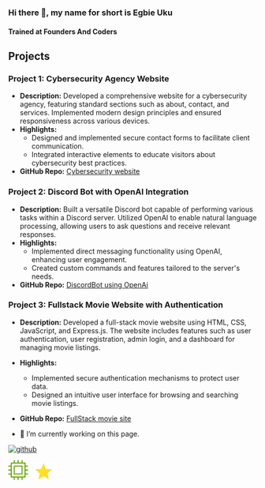 ### Hi there 👋, my name for short is Egbie Uku


#### Trained at Founders And Coders

## Projects

### Project 1: Cybersecurity Agency Website

- **Description:** Developed a comprehensive website for a cybersecurity agency, featuring standard sections such as about, contact, and services. Implemented modern design principles and ensured responsiveness across various devices.
- **Highlights:**
  - Designed and implemented secure contact forms to facilitate client communication.
  - Integrated interactive elements to educate visitors about cybersecurity best practices.
- **GitHub Repo:** [Cybersecurity website](https://github.com/fac30/WebCyberAgency-Project-Kieran-Egbie)
  
### Project 2: Discord Bot with OpenAI Integration

- **Description:** Built a versatile Discord bot capable of performing various tasks within a Discord server. Utilized OpenAI to enable natural language processing, allowing users to ask questions and receive relevant responses.
- **Highlights:**
  - Implemented direct messaging functionality using OpenAI, enhancing user engagement.
  - Created custom commands and features tailored to the server's needs.
- **GitHub Repo:** [DiscordBot using OpenAi](https://github.com/fac30/discord-chatbot-emma-egbie)
  

### Project 3: Fullstack Movie Website with Authentication

- **Description:** Developed a full-stack movie website using HTML, CSS, JavaScript, and Express.js. The website includes features such as user authentication, user registration, admin login, and a dashboard for managing movie listings.
- **Highlights:**
  - Implemented secure authentication mechanisms to protect user data.
  - Designed an intuitive user interface for browsing and searching movie listings.
- **GitHub Repo:** [FullStack movie site](https://github.com/fac30/api-project--egbie-ollie)
  


- 🔭 I’m currently working on this page. 


[<img src='https://cdn.jsdelivr.net/npm/simple-icons@3.0.1/icons/github.svg' alt='github' height='40'>](https://github.com/blacknoir2)  

<a href='https://docs.github.com/en/developers'><img src='https://raw.githubusercontent.com/acervenky/animated-github-badges/master/assets/devbadge.gif' width='40' height='40'></a> <a href='https://stars.github.com/'><img src='https://raw.githubusercontent.com/acervenky/animated-github-badges/master/assets/starbadge.gif' width='35' height='35'></a> 






